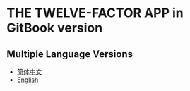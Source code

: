 # THE TWELVE-FACTOR APP in GitBook version

## Multiple Language Versions
* [简体中文](zh_cn/)
* [English](en/)
